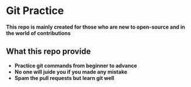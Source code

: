 # Git Practice
**This repo is mainly created for those who are new to open-source and in the world of contributions**

## **What this repo provide**
- **Practice git commands from beginner to advance**
- **No one will juide you if you made any mistake**
- **Spam the pull requests but learn git well**